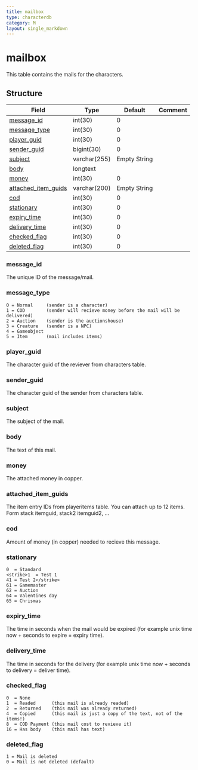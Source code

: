 ```yaml
---
title: mailbox
type: characterdb
category: M
layout: single_markdown
---
```


# mailbox
This table contains the mails for the characters.

## Structure

Field                                       | Type         | Default      | Comment
------------------------------------------- | ------------ | ------------ | -------
[message_id](#message_id)                   | int(30)      | 0            |        
[message_type](#message_type)               | int(30)      | 0            |        
[player_guid](#player_guid)                 | int(30)      | 0            |        
[sender_guid](#sender_guid)                 | bigint(30)   | 0            |        
[subject](#subject)                         | varchar(255) | Empty String |        
[body](#body)                               | longtext     |              |        
[money](#money)                             | int(30)      | 0            |        
[attached_item_guids](#attached_item_guids) | varchar(200) | Empty String |        
[cod](#cod)                                 | int(30)      | 0            |        
[stationary](#stationary)                   | int(30)      | 0            |        
[expiry_time](#expiry_time)                 | int(30)      | 0            |        
[delivery_time](#delivery_time)             | int(30)      | 0            |        
[checked_flag](#checked_flag)               | int(30)      | 0            |        
[deleted_flag](#deleted_flag)               | int(30)      | 0            |        

### message_id

The unique ID of the message/mail.

### message_type

    0 = Normal     (sender is a character)
    1 = COD        (sender will recieve money before the mail will be delivered)
    2 = Auction    (sender is the auctionshouse)
    3 = Creature   (sender is a NPC)
    4 = Gameobject 
    5 = Item       (mail includes items)

### player_guid

The character guid of the reviever from characters table.

### sender_guid

The character guid of the sender from characters table.

### subject

The subject of the mail.

### body

The text of this mail.

### money

The attached money in copper.

### attached_item_guids

The item entry IDs from playeritems table. You can attach up to 12 items.
Form stack itemguid, stack2 itemguid2, ...

### cod

Amount of money (in copper) needed to recieve this message.

### stationary

    0  = Standard
    <strike>1  = Test 1
    41 = Test 2</strike>
    61 = Gamemaster
    62 = Auction
    64 = Valentines day
    65 = Chrismas


### expiry_time

The time in seconds when the mail would be expired (for example unix time now + seconds to expire = expiry time).

### delivery_time

The time in seconds for the delivery (for example unix time now + seconds to delivery = deliver time).

### checked_flag

    0  = None
    1  = Readed      (this mail is already readed)
    2  = Returned    (this mail was already returned)
    4  = Copied      (this mail is just a copy of the text, not of the items!)
    8  = COD Payment (this mail cost to revieve it)
    16 = Has body    (this mail has text)


### deleted_flag

    1 = Mail is deleted
    0 = Mail is not deleted (default)